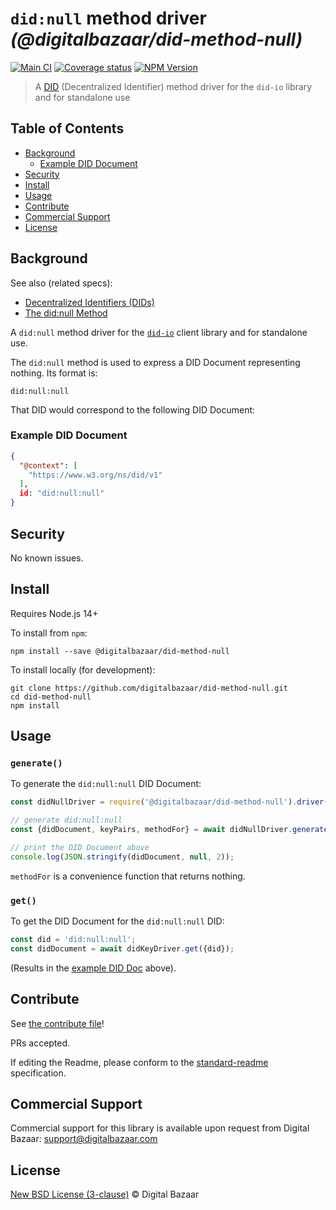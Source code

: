 # `did:null` method driver _(@digitalbazaar/did-method-null)_

[![Main CI](https://github.com/digitalbazaar/did-method-null/workflows/Node.js%20CI/badge.svg)](https://github.com/digitalbazaar/did-method-null/actions?query=workflow%3A%22Node.js+CI%22)
[![Coverage status](https://img.shields.io/codecov/c/github/digitalbazaar/did-method-null)](https://codecov.io/gh/digitalbazaar/did-method-null)
[![NPM Version](https://img.shields.io/npm/v/@digitalbazaar/did-method-null)](https://www.npmjs.com/package/@digitalbazaar/did-method-null)

> A [DID](https://w3c.github.io/did-core) (Decentralized Identifier) method driver for the `did-io` library and for standalone use

## Table of Contents

- [Background](#background)
  * [Example DID Document](#example-did-document)
- [Security](#security)
- [Install](#install)
- [Usage](#usage)
- [Contribute](#contribute)
- [Commercial Support](#commercial-support)
- [License](#license)

## Background

See also (related specs):

* [Decentralized Identifiers (DIDs)](https://w3c.github.io/did-core)
* [The did:null Method](https://digitalbazaar.github.io/did-method-null-spec)

A `did:null` method driver for the [`did-io`](https://github.com/digitalbazaar/did-io)
client library and for standalone use.

The `did:null` method is used to express a DID Document representing nothing.
Its format is:

```
did:null:null
```

That DID would correspond to the following DID Document:

### Example DID Document

```json
{
  "@context": [
    "https://www.w3.org/ns/did/v1"
  ],
  id: "did:null:null"
}
```

## Security

No known issues.

## Install

Requires Node.js 14+

To install from `npm`:

```
npm install --save @digitalbazaar/did-method-null
```

To install locally (for development):

```
git clone https://github.com/digitalbazaar/did-method-null.git
cd did-method-null
npm install
```

## Usage

### `generate()`

To generate the `did:null:null` DID Document:

```js
const didNullDriver = require('@digitalbazaar/did-method-null').driver();

// generate did:null:null
const {didDocument, keyPairs, methodFor} = await didNullDriver.generate();

// print the DID Document above
console.log(JSON.stringify(didDocument, null, 2));
```

`methodFor` is a convenience function that returns nothing.

### `get()`

To get the DID Document for the `did:null:null` DID:

```js
const did = 'did:null:null';
const didDocument = await didKeyDriver.get({did});
```

(Results in the [example DID Doc](#example-did-document) above).

## Contribute

See [the contribute file](https://github.com/digitalbazaar/bedrock/blob/master/CONTRIBUTING.md)!

PRs accepted.

If editing the Readme, please conform to the
[standard-readme](https://github.com/RichardLitt/standard-readme) specification.

## Commercial Support

Commercial support for this library is available upon request from
Digital Bazaar: support@digitalbazaar.com

## License

[New BSD License (3-clause)](LICENSE) © Digital Bazaar
